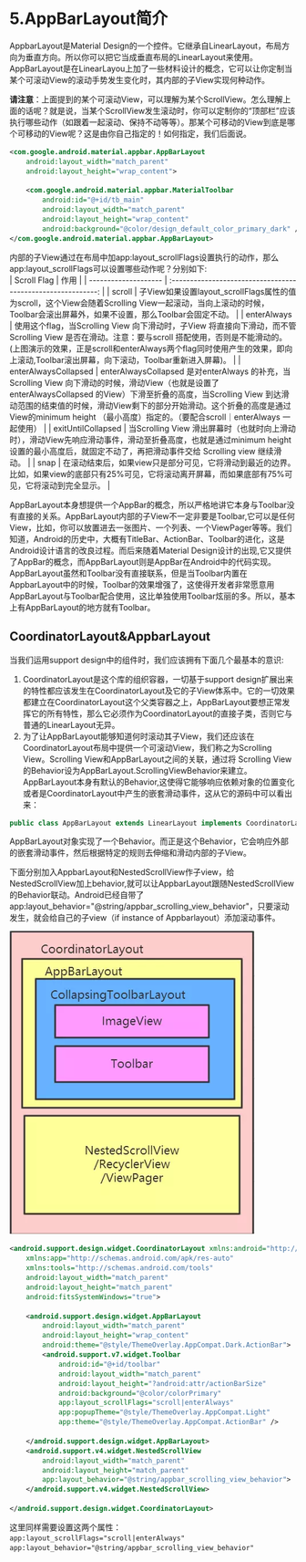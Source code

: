 # 5.AppBarLayout简介

AppbarLayout是Material Design的一个控件。它继承自LinearLayout，布局方向为垂直方向。所以你可以把它当成垂直布局的LinearLayout来使用。AppBarLayout是在LinearLayou上加了一些材料设计的概念，它可以让你定制当某个可滚动View的滚动手势发生变化时，其内部的子View实现何种动作。

**请注意**：上面提到的某个可滚动View，可以理解为某个ScrollView。怎么理解上面的话呢？就是说，当某个ScrollView发生滚动时，你可以定制你的“顶部栏”应该执行哪些动作（如跟着一起滚动、保持不动等等）。那某个可移动的View到底是哪个可移动的View呢？这是由你自己指定的！如何指定，我们后面说。

```xml
<com.google.android.material.appbar.AppBarLayout
    android:layout_width="match_parent"
    android:layout_height="wrap_content">

    <com.google.android.material.appbar.MaterialToolbar
        android:id="@+id/tb_main"
        android:layout_width="match_parent"
        android:layout_height="wrap_content"
        android:background="@color/design_default_color_primary_dark" />
</com.google.android.material.appbar.AppBarLayout>
```


内部的子View通过在布局中加app:layout_scrollFlags设置执行的动作，那么app:layout_scrollFlags可以设置哪些动作呢？分别如下:  
| Scroll Flag          |                             作用                             |
| -------------------- | :----------------------------------------------------------: |
| scroll               | 子View如果设置layout_scrollFlags属性的值为scroll，这个View会随着Scrolling View一起滚动，当向上滚动的时候，Toolbar会滚出屏幕外，如果不设置，那么Toolbar会固定不动。 |
| enterAlways          | 使用这个flag，当Scrolling View 向下滑动时，子View  将直接向下滑动，而不管Scrolling View 是否在滑动。注意：要与scroll  搭配使用，否则是不能滑动的。(上图演示的效果，正是scroll和enterAlways两个flag同时使用产生的效果，即向上滚动,Toolbar滚出屏幕，向下滚动，Toolbar重新进入屏幕)。 |
| enterAlwaysCollapsed | enterAlwaysCollapsed 是对enterAlways  的补充，当Scrolling View 向下滑动的时候，滑动View（也就是设置了enterAlwaysCollapsed  的View）下滑至折叠的高度，当Scrolling View  到达滑动范围的结束值的时候，滑动View剩下的部分开始滑动。这个折叠的高度是通过View的minimum height  （最小高度）指定的。（要配合scroll｜enterAlways 一起使用） |
| exitUntilCollapsed   | 当Scrolling View 滑出屏幕时（也就时向上滑动时），滑动View先响应滑动事件，滑动至折叠高度，也就是通过minimum height 设置的最小高度后，就固定不动了，再把滑动事件交给 Scrolling view 继续滑动。 |
| snap                 | 在滚动结束后，如果view只是部分可见，它将滑动到最近的边界。比如，如果view的底部只有25%可见，它将滚动离开屏幕，而如果底部有75%可见，它将滚动到完全显示。 |



AppBarLayout本身想提供一个AppBar的概念，所以严格地讲它本身与Toolbar没有直接的关系。AppBarLayout内部的子View不一定非要是Toolbar,它可以是任何View，比如，你可以放置进去一张图片、一个列表、一个ViewPager等等。我们知道，Android的历史中，大概有TitleBar、ActionBar、Toolbar的进化，这是Android设计语言的改良过程。而后来随着Material Design设计的出现,它又提供了AppBar的概念，而AppBarLayout则是AppBar在Android中的代码实现。  
AppBarLayout虽然和Toolbar没有直接联系，但是当Toolbar内置在AppbarLayout中的时候，Toolbar的效果增强了，这使得开发者非常愿意用AppBarLayout与Toolbar配合使用，这比单独使用Toolbar炫丽的多。所以，基本上有AppBarLayout的地方就有Toolbar。



## CoordinatorLayout&AppbarLayout

当我们运用support design中的组件时，我们应该拥有下面几个最基本的意识:   

1. CoordinatorLayout是这个库的组织容器，一切基于support design扩展出来的特性都应该发生在CoordinatorLayout及它的子View体系中。它的一切效果都建立在CoordinatorLayout这个父类容器之上，AppBarLayout要想正常发挥它的所有特性，那么它必须作为CoordinatorLayout的直接子类，否则它与普通的LinearLayout无异。
2. 为了让AppBarLayout能够知道何时滚动其子View，我们还应该在CoordinatorLayout布局中提供一个可滚动View，我们称之为Scrolling View。Scrolling View和AppBarLayout之间的关联，通过将 Scrolling View的Behavior设为AppBarLayout.ScrollingViewBehavior来建立。  
    AppBarLayout本身有默认的Behavior,这使得它能够响应依赖对象的位置变化或者是CoordinatorLayout中产生的嵌套滑动事件，这从它的源码中可以看出来：

```java
public class AppBarLayout extends LinearLayout implements CoordinatorLayout.AttachedBehavior {
```

AppBarLayout对象实现了一个Behavior。而正是这个Behavior，它会响应外部的嵌套滑动事件，然后根据特定的规则去伸缩和滑动内部的子View。



下面分别加入AppbarLayout和NestedScrollView作子view，给NestedScrollView加上behavior,就可以让AppbarLayout跟随NestedScrollView的Behavior联动。Android已经自带了app:layout_behavior="@string/appbar_scrolling_view_behavior"，只要滚动发生，就会给自己的子view（if
 instance of Appbarlayout）添加滚动事件。


![Image](https://raw.githubusercontent.com/CharonChui/Pictures/master/coordinator_appbar_collapsing.webp?raw=true)


```xml
<android.support.design.widget.CoordinatorLayout xmlns:android="http://schemas.android.com/apk/res/android"
    xmlns:app="http://schemas.android.com/apk/res-auto"
    xmlns:tools="http://schemas.android.com/tools"
    android:layout_width="match_parent"
    android:layout_height="match_parent"
    android:fitsSystemWindows="true">

    <android.support.design.widget.AppBarLayout
        android:layout_width="match_parent"
        android:layout_height="wrap_content"
        android:theme="@style/ThemeOverlay.AppCompat.Dark.ActionBar">
        <android.support.v7.widget.Toolbar
            android:id="@+id/toolbar"
            android:layout_width="match_parent"
            android:layout_height="?android:attr/actionBarSize"
            android:background="@color/colorPrimary"
            app:layout_scrollFlags="scroll|enterAlways"
            app:popupTheme="@style/ThemeOverlay.AppCompat.Light"
            app:theme="@style/ThemeOverlay.AppCompat.ActionBar" />

    </android.support.design.widget.AppBarLayout>
    <android.support.v4.widget.NestedScrollView
        android:layout_width="match_parent"
        android:layout_height="match_parent"
        app:layout_behavior="@string/appbar_scrolling_view_behavior">
    </android.support.v4.widget.NestedScrollView>

</android.support.design.widget.CoordinatorLayout>
```

这里同样需要设置这两个属性：
 `app:layout_scrollFlags="scroll|enterAlways"`
 `app:layout_behavior="@string/appbar_scrolling_view_behavior"`

